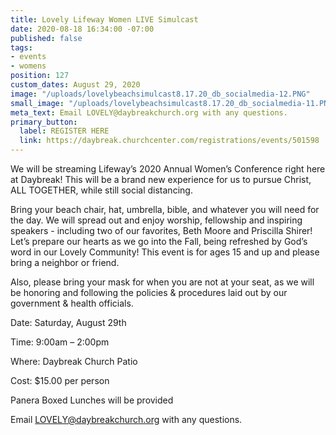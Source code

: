 ```yaml
---
title: Lovely Lifeway Women LIVE Simulcast
date: 2020-08-18 16:34:00 -07:00
published: false
tags:
- events
- womens
position: 127
custom_dates: August 29, 2020
image: "/uploads/lovelybeachsimulcast8.17.20_db_socialmedia-12.PNG"
small_image: "/uploads/lovelybeachsimulcast8.17.20_db_socialmedia-11.PNG"
meta_text: Email LOVELY@daybreakchurch.org with any questions.
primary_button:
  label: REGISTER HERE
  link: https://daybreak.churchcenter.com/registrations/events/501598
---
```


We will be streaming Lifeway’s 2020 Annual Women’s Conference right here at Daybreak! This will be a brand new experience for us to pursue Christ, ALL TOGETHER, while still social distancing.

Bring your beach chair, hat, umbrella, bible, and whatever you will need for the day. We will spread out and enjoy worship, fellowship and inspiring speakers - including two of our favorites, Beth Moore and Priscilla Shirer! Let’s prepare our hearts as we go into the Fall, being refreshed by God’s word in our Lovely Community! This event is for ages 15 and up and please bring a neighbor or friend.

Also, please bring your mask for when you are not at your seat, as we will be honoring and following the policies & procedures laid out by our government & health officials.

Date: Saturday, August 29th

Time: 9:00am – 2:00pm

Where: Daybreak Church Patio

Cost: $15.00 per person

Panera Boxed Lunches will be provided

Email LOVELY@daybreakchurch.org with any questions.